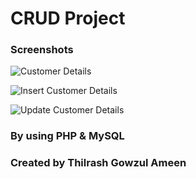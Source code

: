 # CRUD Project

### Screenshots

![Customer Details](https://user-images.githubusercontent.com/36620465/143279004-3f368ed4-a0cf-43db-8523-3a465368ee7a.png)

![Insert Customer Details](https://user-images.githubusercontent.com/36620465/143279026-1bf41179-409e-4d15-a75e-362b7725e225.png)

![Update Customer Details](https://user-images.githubusercontent.com/36620465/143279042-09f8720c-19e0-49ce-8981-61349f428f38.png)

### By using PHP & MySQL

### Created by Thilrash Gowzul Ameen
